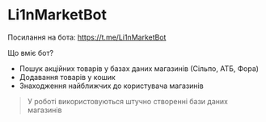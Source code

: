 # Li1nMarketBot 

Посилання на бота: https://t.me/Li1nMarketBot

Що вміє бот?

- Пошук акційних товарів у базах даних магазинів (Сільпо, АТБ, Фора)
- Додавання товарів у кошик
- Знаходження найближчих до користувача магазинів

>У роботі використовуються штучно створенні бази даних магазинів
